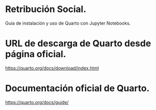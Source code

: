 # Retribución Social.
Guía de instalación y uso de Quarto con Jupyter Notebooks.

# URL de descarga de Quarto desde página oficial.

https://quarto.org/docs/download/index.html

# Documentación oficial de Quarto.

https://quarto.org/docs/guide/
